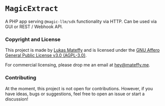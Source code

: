# `MagicExtract`

A PHP app serving `@magic-llm/sdk` functionality via HTTP.
Can be used via GUI or REST / Webhook API.

### Copyright and License

This project is made by [Lukas Mateffy](https://mateffy.me) and is licensed under the [GNU Affero General Public License v3.0 (AGPL-3.0)](https://choosealicense.com/licenses/agpl-3.0/).

For commercial licensing, please drop me an email at [hey@mateffy.me](mailto:hey@mateffy.me).

### Contributing

At the moment, this project is not open for contributions. 
However, if you have ideas, bugs or suggestions, feel free to open an issue or start a discussion!
